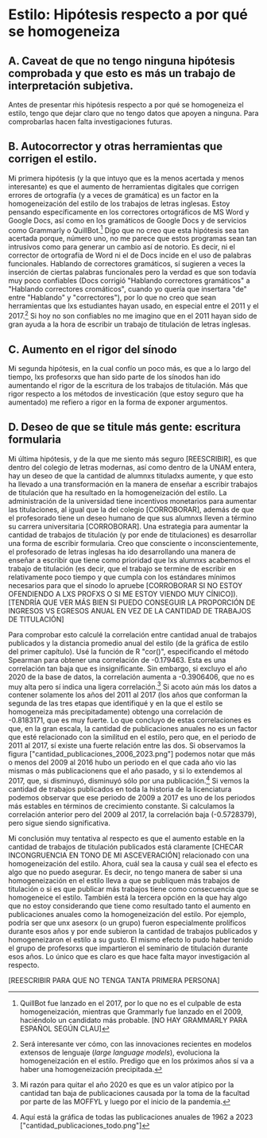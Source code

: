 # Estilo: Hipótesis respecto a por qué se homogeneiza
## A. Caveat de que no tengo ninguna hipótesis comprobada y que esto es más un trabajo de interpretación subjetiva.
Antes de presentar ḿis hipótesis respecto a por qué se homogeneiza el estilo, tengo que dejar claro que no tengo datos que apoyen a ninguna. Para comprobarlas hacen falta investigaciones futuras.
## B. Autocorrector y otras herramientas que corrigen el estilo.
Mi primera hipótesis (y la que intuyo que es la menos acertada y menos interesante) es que el aumento de herramientas digitales que corrigen errores de ortografía (y a veces de gramática) es un factor en la homogeneización del estilo de los trabajos de letras inglesas. Estoy pensando específicamente en los correctores ortográficos de MS Word y Google Docs, así como en los gramáticos de Google Docs y de servicios como Grammarly o QuillBot.[^1] Digo que no creo que esta hipótesis sea tan acertada porque, número uno, no me parece que estos programas sean tan intrusivos como para generar un cambio así de notorio. Es decir, ni el corrector de ortografía de Word ni el de Docs incide en el uso de palabras funcionales. Hablando de correctores gramáticos, sí sugieren a veces la inserción de ciertas palabras funcionales pero la verdad es que son todavía muy poco confiables (Docs corrigió "Hablando correctores gramáticos" a "Hablando correctores cromáticos", cuando yo quería que insertara "de" entre "Hablando" y "correctores"), por lo que no creo que sean herramientas que lxs estudiantes hayan usado, en especial entre el 2011 y el 2017.[^2] Si hoy no son confiables no me imagino que en el 2011 hayan sido de gran ayuda a la hora de escribir un trabajo de titulación de letras inglesas.
## C. Aumento en el rigor del sínodo
Mi segunda hipótesis, en la cual confío un poco más, es que a lo largo del tiempo, lxs profesorxs que han sido parte de los sínodos han ido aumentando el rigor de la escritura de los trabajos de titulación. Más que rigor respecto a los métodos de investicación (que estoy seguro que ha aumentado) me refiero a rigor en la forma de exponer argumentos.
## D. Deseo de que se titule más gente: escritura formularia
Mi última hipótesis, y de la que me siento más seguro [REESCRIBIR], es que dentro del colegio de letras modernas, así como dentro de la UNAM entera, hay un deseo de que la cantidad de alumnxs tituladxs aumente, y que esto ha llevado a una transformación en la manera de enseñar a escribir trabajos de titulación que ha resultado en la homogeneización del estilo. La administración de la universidad tiene incentivos monetarios para aumentar las titulaciones, al igual que la del colegio [CORROBORAR], además de que el profesorado tiene un deseo humano de que sus alumnxs lleven a término su carrera universitaria [CORROBORAR]. Una estrategia para aumentar la cantidad de trabajos de titulación (y por ende de titulaciones) es desarrollar una forma de escribir formularia. Creo que consciente o inconscientemente, el profesorado de letras inglesas ha ido desarrollando una manera de enseñar a escribir que tiene como prioridad que lxs alumnxs acabemos el trabajo de titulación (es decir, que el trabajo se termine de escribir en relativamente poco tiempo y que cumpla con los estándares mínimos necesarios para que el sínodo lo apruebe [CORROBORAR SI NO ESTOY OFENDIENDO A LXS PROFXS O SI ME ESTOY VIENDO MUY CÍNICO]). 
[TENDRÍA QUE VER MÁS BIEN SI PUEDO CONSEGUIR LA PROPORCIÓN DE INGRESOS VS EGRESOS ANUAL EN VEZ DE LA CANTIDAD DE TRABAJOS DE TITULACIÓN]

Para comprobar esto calculé la correlación entre cantidad anual de trabajos publicados y la distancia promedio anual del estilo (de la gráfica de estilo del primer capítulo). Usé la función de R "cor()", especificando el método Spearman para obtener una correlación de -0.179463. Esta es una correlación tan baja que es insignificante. Sin embargo, si excluyo el año 2020 de la base de datos, la correlación aumenta a -0.3906406, que no es muy alta pero sí indica una ligera correlación.[^3] Si acoto aún más los datos a contener solamente los años del 2011 al 2017 (los años que conforman la segunda de las tres etapas que identifiqué y en la que el estilo se homogeneiza más precipitadamente) obtengo una correlación de -0.8183171, que es muy fuerte. Lo que concluyo de estas correlaciones es que, en la gran escala, la cantidad de publicaciones anuales no es un factor que esté relacionado con la similitud en el estilo, pero que, en el periodo de 2011 al 2017, sí existe una fuerte relación entre las dos. Si observamos la figura ["cantidad_publicaciones_2006_2023.png"] podemos notar que más o menos del 2009 al 2016 hubo un periodo en el que cada año vio las mismas o más publicacionens que el año pasado, y si lo extendemos al 2017, que, si disminuyó, disminuyó sólo por una publicación.[^4] Si vemos la cantidad de trabajos publicados en toda la historia de la licenciatura podemos observar que ese periodo de 2009 a 2017 es uno de los periodos más estables en términos de crecimiento constante. Si calculamos la correlación anterior pero del 2009 al 2017, la correlación baja (-0.5728379), pero sigue siendo significativa.

Mi conclusión muy tentativa al respecto es que el aumento estable en la cantidad de trabajos de titulación publicados está claramente [CHECAR INCONGRUENCIA EN TONO DE MI ASCEVERACIÓN] relacionado con una homogeneización del estilo. Ahora, cuál sea la causa y cuál sea el efecto es algo que no puedo asegurar. Es decir, no tengo manera de saber si una homogeneización en el estilo lleva a que se publiquen más trabajos de titulación o si es que publicar más trabajos tiene como consecuencia que se homogeneice el estilo. También está la tercera opción en la que hay algo que no estoy considerando que tiene como resultado tanto el aumento en publicaciones anuales como la homogeneización del estilo. Por ejemplo, podría ser que unx asesorx (o un grupo) fueron especialmente prolíficos durante esos años y por ende subieron la cantidad de trabajos publicados y homogeneizaron el estilo a su gusto. El mismo efecto lo pudo haber tenido el grupo de profesorxs que impartieron el seminario de titulación durante esos años. Lo único que es claro es que hace falta mayor investigación al respecto.

[REESCRIBIR PARA QUE NO TENGA TANTA PRIMERA PERSONA]

[^1]: QuillBot fue lanzado en el 2017, por lo que no es el culpable de esta homogeneización, mientras que Grammarly fue lanzado en el 2009, haciéndolo un candidato más probable. [NO HAY GRAMMARLY PARA ESPAÑOL SEGÚN CLAU]
[^2]: Será interesante ver cómo, con las innovaciones recientes en modelos extensos de lenguaje (_large language models_), evoluciona la homogeneización en el estilo. Predigo que en los próximos años sí va a haber una homogeneización precipitada.
[^3]: Mi razón para quitar el año 2020 es que es un valor atípico por la cantidad tan baja de publicaciones causada por la toma de la facultad por parte de las MOFFYL y luego por el inicio de la pandemia.
[^4]: Aquí está la gráfica de todas las publicaciones anuales de 1962 a 2023 ["cantidad_publicaciones_todo.png"]